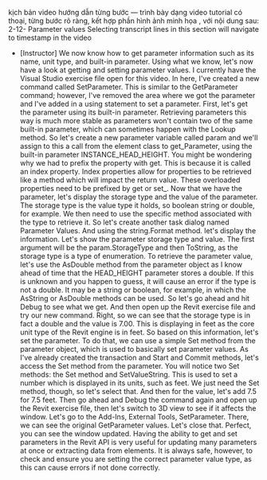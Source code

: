 kịch bản video hướng dẫn từng bước — trình bày dạng video tutorial có thoại, từng bước rõ ràng, kết hợp phần hình ảnh minh họa , với nội dung sau: 
2-12-
Parameter values
Selecting transcript lines in this section will navigate to timestamp in the video
- [Instructor] We now know how to get parameter information such as its name, unit type, and built-in parameter. Using what we know, let's now have a look at getting and setting parameter values. I currently have the Visual Studio exercise file open for this video. In here, I've created a new command called SetParameter. This is similar to the GetParameter command; however, I've removed the area where we got the parameter and I've added in a using statement to set a parameter. First, let's get the parameter using its built-in parameter. Retrieving parameters this way is much more stable as parameters won't contain two of the same built-in parameter, which can sometimes happen with the Lookup method. So let's create a new parameter variable called param and we'll assign to this a call from the element class to get_Parameter, using the built-in parameter INSTANCE_HEAD_HEIGHT. You might be wondering why we had to prefix the property with get. This is because it is called an index property. Index properties allow for properties to be retrieved like a method which will impact the return value. These overloaded properties need to be prefixed by get or set_. Now that we have the parameter, let's display the storage type and the value of the parameter. The storage type is the value type it holds, so boolean string or double, for example. We then need to use the specific method associated with the type to retrieve it. So let's create another task dialog named Parameter Values. And using the string.Format method. let's display the information. Let's show the parameter storage type and value. The first argument will be the param.StorageType and then ToString, as the storage type is a type of enumeration. To retrieve the parameter value, let's use the AsDouble method from the parameter object as I know ahead of time that the HEAD_HEIGHT parameter stores a double. If this is unknown and you happen to guess, it will cause an error if the type is not a double. It may be a string or boolean, for example, in which the AsString or AsDouble methods can be used. So let's go ahead and hit Debug to see what we get. And then open up the Revit exercise file and try our new command. Right, so we can see that the storage type is in fact a double and the value is 7.00. This is displaying in feet as the core unit type of the Revit engine is in feet. So based on this information, let's set the parameter. To do that, we can use a simple Set method from the parameter object, which is used to basically set parameter values. As I've already created the transaction and Start and Commit methods, let's access the Set method from the parameter. You will notice two Set methods: the Set method and SetValueString. This is used to set a number which is displayed in its units, such as feet. We just need the Set method, though, so let's select that. And then for the value, let's add 7.5 for 7.5 feet. Then go ahead and Debug the command again and open up the Revit exercise file, then let's switch to 3D view to see if it affects the window. Let's go to the Add-Ins, External Tools, SetParameter. There, we can see the original GetParameter values. Let's close that. Perfect, you can see the window updated. Having the ability to get and set parameters in the Revit API is very useful for updating many parameters at once or extracting data from elements. It is always safe, however, to check and ensure you are setting the correct parameter value type, as this can cause errors if not done correctly.